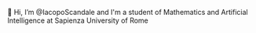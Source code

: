 👋 Hi, I’m @IacopoScandale and I'm a student of Mathematics and Artificial Intelligence at Sapienza University of Rome
<!---
IacopoScandale/IacopoScandale is a ✨ special ✨ repository because its `README.md` (this file) appears on your GitHub profile.
You can click the Preview link to take a look at your changes.
--->
